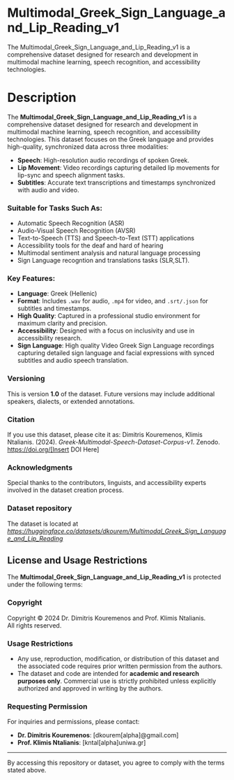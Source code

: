 # Multimodal_Greek_Sign_Language_and_Lip_Reading_v1
The Multimodal_Greek_Sign_Language_and_Lip_Reading_v1 is a comprehensive dataset designed for research and development in multimodal machine learning, speech recognition, and accessibility technologies.

# Description

The **Multimodal_Greek_Sign_Language_and_Lip_Reading_v1** is a comprehensive dataset designed for research and development in multimodal machine learning, speech recognition, and accessibility technologies. This dataset focuses on the Greek language and provides high-quality, synchronized data across three modalities:

- **Speech**: High-resolution audio recordings of spoken Greek.
- **Lip Movement**: Video recordings capturing detailed lip movements for lip-sync and speech alignment tasks.
- **Subtitles**: Accurate text transcriptions and timestamps synchronized with audio and video.

### Suitable for Tasks Such As:
- Automatic Speech Recognition (ASR)
- Audio-Visual Speech Recognition (AVSR)
- Text-to-Speech (TTS) and Speech-to-Text (STT) applications
- Accessibility tools for the deaf and hard of hearing
- Multimodal sentiment analysis and natural language processing
-  Sign Language recogntion and translations tasks (SLR,SLT). 

### Key Features:
- **Language**: Greek (Hellenic)
- **Format**: Includes `.wav` for audio, `.mp4` for video, and `.srt/.json` for subtitles and timestamps.
- **High Quality**: Captured in a professional studio environment for maximum clarity and precision.
- **Accessibility**: Designed with a focus on inclusivity and use in accessibility research.
-  **Sign Language**: High quality Video Greek Sign Language recordings capturing detailed sign language and facial expressions with synced subtitles and audio speech translation. 

### Versioning
This is version **1.0** of the dataset. Future versions may include additional speakers, dialects, or extended annotations.

### Citation
If you use this dataset, please cite it as:
Dimitris Kouremenos, Klimis Ntalianis. (2024). *Greek-Multimodal-Speech-Dataset-Corpus-v1*. Zenodo. https://doi.org/[Insert DOI Here]

### Acknowledgments
Special thanks to the contributors, linguists, and accessibility experts involved in the dataset creation process.

### Dataset repository
The dataset is located at *https://huggingface.co/datasets/dkourem/Multimodal_Greek_Sign_Language_and_Lip_Reading*

## License and Usage Restrictions
The **Multimodal_Greek_Sign_Language_and_Lip_Reading_v1** is protected under the following terms:

### Copyright
Copyright © 2024 Dr. Dimitris Kouremenos and Prof. Klimis Ntalianis.  
All rights reserved.

### Usage Restrictions
- Any use, reproduction, modification, or distribution of this dataset and the associated code requires prior written permission from the authors.  
- The dataset and code are intended for **academic and research purposes only**. Commercial use is strictly prohibited unless explicitly authorized and approved in writing by the authors.

### Requesting Permission
For inquiries and permissions, please contact:
- **Dr. Dimitris Kouremenos**: [dkourem[alpha]@gmail.com]
- **Prof. Klimis Ntalianis**: [kntal[alpha]uniwa.gr]

---

By accessing this repository or dataset, you agree to comply with the terms stated above.
